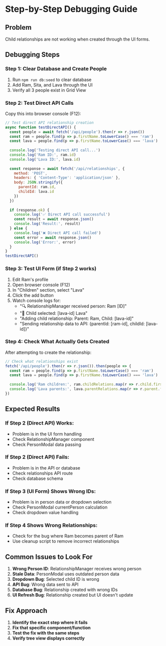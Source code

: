 # Step-by-Step Debugging Guide

## Problem
Child relationships are not working when created through the UI forms.

## Debugging Steps

### Step 1: Clear Database and Create People
1. Run `npm run db:seed` to clear database
2. Add Ram, Sita, and Lava through the UI
3. Verify all 3 people exist in Grid View

### Step 2: Test Direct API Calls
Copy this into browser console (F12):
```javascript
// Test direct API relationship creation
async function testDirectAPI() {
  const people = await fetch('/api/people').then(r => r.json())
  const ram = people.find(p => p.firstName.toLowerCase() === 'ram')
  const lava = people.find(p => p.firstName.toLowerCase() === 'lava')
  
  console.log('Testing direct API call...')
  console.log('Ram ID:', ram.id)
  console.log('Lava ID:', lava.id)
  
  const response = await fetch('/api/relationships', {
    method: 'POST',
    headers: { 'Content-Type': 'application/json' },
    body: JSON.stringify({
      parentId: ram.id,
      childId: lava.id
    })
  })
  
  if (response.ok) {
    console.log('✅ Direct API call successful')
    const result = await response.json()
    console.log('Result:', result)
  } else {
    console.log('❌ Direct API call failed')
    const error = await response.json()
    console.log('Error:', error)
  }
}
testDirectAPI()
```

### Step 3: Test UI Form (if Step 2 works)
1. Edit Ram's profile
2. Open browser console (F12) 
3. In "Children" section, select "Lava"
4. Click the add button
5. Watch console logs for:
   - "🔍 RelationshipManager received person: Ram [ID]"
   - "🎯 Child selected: [lava-id] Lava"
   - "Adding child relationship: Parent: Ram, Child: [lava-id]"
   - "Sending relationship data to API: {parentId: [ram-id], childId: [lava-id]}"

### Step 4: Check What Actually Gets Created
After attempting to create the relationship:
```javascript
// Check what relationships exist
fetch('/api/people').then(r => r.json()).then(people => {
  const ram = people.find(p => p.firstName.toLowerCase() === 'ram')
  const lava = people.find(p => p.firstName.toLowerCase() === 'lava')
  
  console.log('Ram children:', ram.childRelations.map(r => r.child.firstName))
  console.log('Lava parents:', lava.parentRelations.map(r => r.parent.firstName))
})
```

## Expected Results

### If Step 2 (Direct API) Works:
- Problem is in the UI form handling
- Check RelationshipManager component
- Check PersonModal data passing

### If Step 2 (Direct API) Fails:
- Problem is in the API or database
- Check relationships API route
- Check database schema

### If Step 3 (UI Form) Shows Wrong IDs:
- Problem is in person data or dropdown selection
- Check PersonModal currentPerson calculation
- Check dropdown value handling

### If Step 4 Shows Wrong Relationships:
- Check for the bug where Ram becomes parent of Ram
- Use cleanup script to remove incorrect relationships

## Common Issues to Look For

1. **Wrong Person ID**: RelationshipManager receives wrong person
2. **Stale Data**: PersonModal uses outdated person data  
3. **Dropdown Bug**: Selected child ID is wrong
4. **API Bug**: Wrong data sent to API
5. **Database Bug**: Relationship created with wrong IDs
6. **UI Refresh Bug**: Relationship created but UI doesn't update

## Fix Approach

1. **Identify the exact step where it fails**
2. **Fix that specific component/function**
3. **Test the fix with the same steps**
4. **Verify tree view displays correctly**
